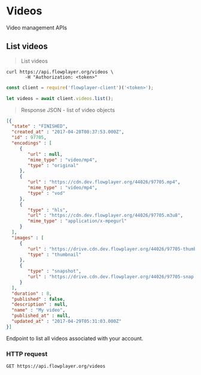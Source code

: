 # Videos

Video management APIs

## List videos

> List videos

```shell
curl https://api.flowplayer.org/videos \
       -H "Authorization: <token>"
```

```javascript
const client = require('flowplayer-client')('<token>');

let videos = await client.videos.list();
````

> Response JSON - list of video objects

```json
[{
  "state" : "FINISHED",
  "created_at" : "2017-04-28T08:37:53.000Z",
  "id" : 97705,
  "encodings" : [
     {
        "url" : null,
        "mime_type" : "video/mp4",
        "type" : "original"
     },
     {
        "url" : "https://cdn.dev.flowplayer.org/44026/97705.mp4",
        "mime_type" : "video/mp4",
        "type" : "vod"
     },
     {
        "type" : "hls",
        "url" : "https://cdn.dev.flowplayer.org/44026/97705.m3u8",
        "mime_type" : "application/x-mpegurl"
     }
  ],
  "images" : [
     {
        "url" : "https://drive.cdn.dev.flowplayer.org/44026/97705-thumb.jpg",
        "type" : "thumbnail"
     },
     {
        "type" : "snapshot",
        "url" : "https://drive.cdn.dev.flowplayer.org/44026/97705-snap.jpg"
     }
  ],
  "duration" : 8,
  "published" : false,
  "description" : null,
  "name" : "My video",
  "published_at" : null,
  "updated_at" : "2017-04-29T05:31:03.000Z"
}]
```

Endpoint to list all videos associated with your account.

### HTTP request

`GET https://api.flowplayer.org/videos`



